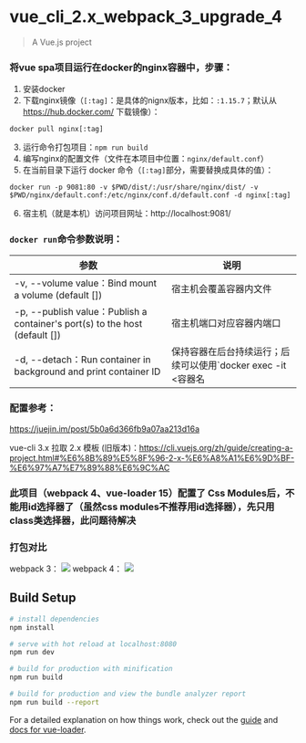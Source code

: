 # vue_cli_2.x_webpack_3_upgrade_4

> A Vue.js project

### 将vue spa项目运行在docker的nginx容器中，步骤：
1. 安装docker
2. 下载nginx镜像（`[:tag]`：是具体的nignx版本，比如：`:1.15.7`；默认从 https://hub.docker.com/ 下载镜像）：
```
docker pull nginx[:tag]
```
3. 运行命令打包项目：`npm run build`
4. 编写nginx的配置文件（文件在本项目中位置：`nginx/default.conf`）
5. 在当前目录下运行 docker 命令（`[:tag]`部分，需要替换成具体的值）：
```
docker run -p 9081:80 -v $PWD/dist/:/usr/share/nginx/dist/ -v $PWD/nginx/default.conf:/etc/nginx/conf.d/default.conf -d nginx[:tag]
```
6. 宿主机（就是本机）访问项目网址：http://localhost:9081/

### `docker run`命令参数说明：

参数 | 说明
--- | ---
-v, --volume value：Bind mount a volume (default []) | 宿主机会覆盖容器内文件
-p, --publish value：Publish a container's port(s) to the host (default []) | 宿主机端口对应容器内端口
-d, --detach：Run container in background and print container ID | 保持容器在后台持续运行；后续可以使用`docker exec -it <容器名|容器id> bash`，进入容器的bash命令

### 配置参考：
https://juejin.im/post/5b0a6d366fb9a07aa213d16a

vue-cli 3.x 拉取 2.x 模板 (旧版本)：https://cli.vuejs.org/zh/guide/creating-a-project.html#%E6%8B%89%E5%8F%96-2-x-%E6%A8%A1%E6%9D%BF-%E6%97%A7%E7%89%88%E6%9C%AC

### 此项目（webpack 4、vue-loader 15）配置了 Css Modules后，不能用id选择器了（虽然css modules不推荐用id选择器），先只用class类选择器，此问题待解决

### 打包对比

webpack 3：
![](https://github.com/cag2050/vue_cli_2.x_webpack_3_upgrade_4/blob/master/src/assets/webpack3.jpg)
webpack 4：
![](https://github.com/cag2050/vue_cli_2.x_webpack_3_upgrade_4/blob/master/src/assets/webpack4.jpg)

## Build Setup

``` bash
# install dependencies
npm install

# serve with hot reload at localhost:8080
npm run dev

# build for production with minification
npm run build

# build for production and view the bundle analyzer report
npm run build --report
```

For a detailed explanation on how things work, check out the [guide](http://vuejs-templates.github.io/webpack/) and [docs for vue-loader](http://vuejs.github.io/vue-loader).
